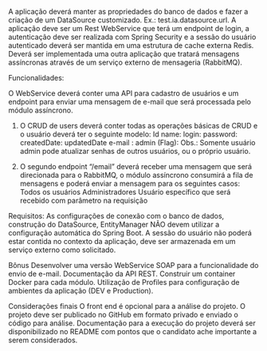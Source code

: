 A aplicação deverá manter as propriedades do banco de dados e fazer a criação de um DataSource customizado. Ex.: test.ia.datasource.url. 
A aplicação deve ser um Rest WebService que terá um endpoint de login, a autenticação deve ser realizada com Spring Security e a sessão do usuário autenticado deverá ser mantida em uma estrutura de cache externa Redis.
Deverá ser implementada uma outra aplicação que tratará mensagens assíncronas através de um serviço externo de mensageria (RabbitMQ).

Funcionalidades: 

  O WebService deverá conter uma API para cadastro de usuários e um endpoint para enviar uma mensagem de e-mail que será processada pelo módulo assíncrono. 
  1) O CRUD de users deverá conter todas as operações básicas de CRUD e o usuário deverá ter o seguinte modelo: 
    Id 
    name: <obrigatorio> 
    login: <obrigatorio> 
    password: <obrigatorio> 
    createdDate: <obrigatorio> 
    updatedDate 
    e-mail : <obrigatorio> 
    admin (Flag): <obrigatorio> 
    Obs.: Somente usuário admin pode atualizar senhas de outros usuários, ou o próprio usuário.

  2) O segundo endpoint “/email” deverá receber uma mensagem que será direcionada para o RabbitMQ, o módulo assíncrono consumirá a fila de mensagens e poderá enviar a mensagem para os seguintes casos: 
    Todos os usuários Administradores 
    Usuário específico que será recebido com parâmetro na requisição 
  
Requisitos:
  As configurações de conexão com o banco de dados, construção do DataSource, EntityManager NÃO devem utilizar a configuração automática do Spring Boot. 
  A sessão do usuário não poderá estar contida no contexto da aplicação, deve ser armazenada em um serviço externo como solicitado. 
  
Bônus 
  Desenvolver uma versão WebService SOAP para a funcionalidade do envio de e-mail. Documentação da API REST. 
  Construir um container Docker para cada módulo. 
  Utilização de Profiles para configuração de ambientes da aplicação (DEV e Production). 
  
Considerações finais 
  O front end é opcional para a análise do projeto. 
  O projeto deve ser publicado no GitHub em formato privado e enviado o código para análise. 
  Documentação para a execução do projeto deverá ser disponibilizado no README com pontos que o candidato ache importante a serem considerados.
